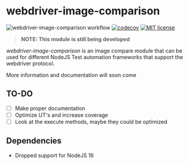 # webdriver-image-comparison

![webdriver-image-comparison workflow](https://github.com/wswebcreation/webdriver-image-comparison/actions/workflows/webdriver-image-comparison.yml/badge.svg)
[![codecov](https://codecov.io/gh/wswebcreation/webdriver-image-comparison/branch/master/graph/badge.svg?token=Q4UsgDSRd3)](https://codecov.io/gh/wswebcreation/webdriver-image-comparison)
[![MIT license](http://img.shields.io/badge/license-MIT-brightgreen.svg)](http://opensource.org/licenses/MIT)

> **NOTE: This module is still being developed**

*webdriver-image-comparison* is an image compare module that can be used for different NodeJS Test automation frameworks that support the webdriver protocol.

More information and documentation will soon come

## TO-DO
- [ ] Make proper documentation
- [ ] Optimize UT's and increase coverage
- [ ] Look at the execute methods, maybe they could be optimized

## Dependencies
- Dropped support for NodeJS 16
